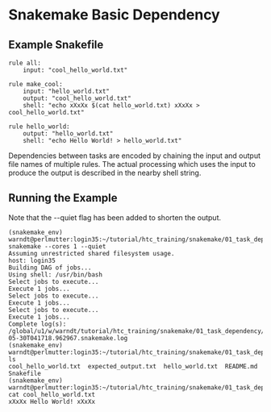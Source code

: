 
# Snakemake Basic Dependency

## Example Snakefile

    rule all:
        input: "cool_hello_world.txt"

    rule make_cool:
        input: "hello_world.txt"
        output: "cool_hello_world.txt"
        shell: "echo xXxXx $(cat hello_world.txt) xXxXx > cool_hello_world.txt"

    rule hello_world:
        output: "hello_world.txt"
        shell: "echo Hello World! > hello_world.txt"

Dependencies between tasks are encoded by chaining the input and output file
names of multiple rules. The actual processing which uses the input to produce
the output is described in the nearby shell string.

## Running the Example

Note that the --quiet flag has been added to shorten the output.

    (snakemake_env) warndt@perlmutter:login35:~/tutorial/htc_training/snakemake/01_task_dependency> snakemake --cores 1 --quiet
    Assuming unrestricted shared filesystem usage.
    host: login35
    Building DAG of jobs...
    Using shell: /usr/bin/bash
    Select jobs to execute...
    Execute 1 jobs...
    Select jobs to execute...
    Execute 1 jobs...
    Select jobs to execute...
    Execute 1 jobs...
    Complete log(s): /global/u1/w/warndt/tutorial/htc_training/snakemake/01_task_dependency/.snakemake/log/2025-05-30T041718.962967.snakemake.log
    (snakemake_env) warndt@perlmutter:login35:~/tutorial/htc_training/snakemake/01_task_dependency> ls
    cool_hello_world.txt  expected_output.txt  hello_world.txt  README.md  Snakefile
    (snakemake_env) warndt@perlmutter:login35:~/tutorial/htc_training/snakemake/01_task_dependency> cat cool_hello_world.txt
    xXxXx Hello World! xXxXx

